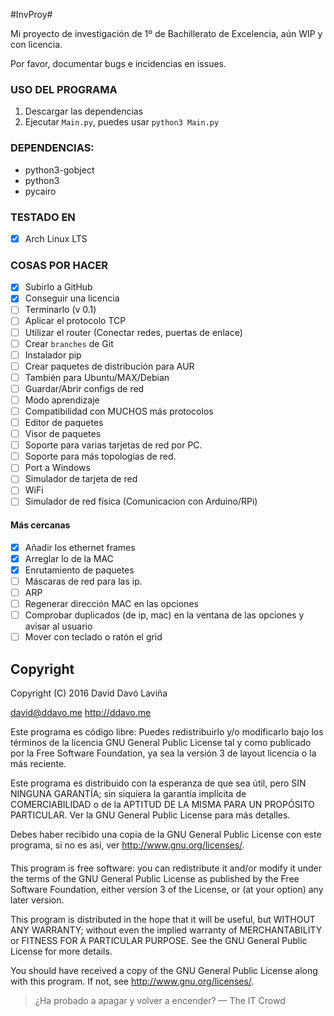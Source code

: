 #InvProy#

Mi proyecto de investigación de 1º de Bachillerato de Excelencia, aún WIP y con licencia.

Por favor, documentar bugs e incidencias en issues.

### USO DEL PROGRAMA ###

1. Descargar las dependencias
2. Ejecutar `Main.py`, puedes usar `python3 Main.py`

### DEPENDENCIAS: ###
* python3-gobject
* python3
* pycairo

### TESTADO EN ###
- [x] Arch Linux LTS

### COSAS POR HACER ###
- [x] Subirlo a GitHub
- [x] Conseguir una licencia
- [ ] Terminarlo (v 0.1)
- [ ] Aplicar el protocolo TCP
- [ ] Utilizar el router (Conectar redes, puertas de enlace)
- [ ] Crear `branches` de Git
- [ ] Instalador pip
- [ ] Crear paquetes de distribución para AUR
- [ ] También para Ubuntu/MAX/Debian
- [ ] Guardar/Abrir configs de red
- [ ] Modo aprendizaje
- [ ] Compatibilidad con MUCHOS más protocolos
- [ ] Editor de paquetes
- [ ] Visor de paquetes
- [ ] Soporte para varias tarjetas de red por PC.
- [ ] Soporte para más topologías de red.
- [ ] Port a Windows
- [ ] Simulador de tarjeta de red
- [ ] WiFi
- [ ] Simulador de red física (Comunicacion con Arduino/RPi)

#### Más cercanas ####

- [x] Añadir los ethernet frames
- [x] Arreglar lo de la MAC
- [x] Enrutamiento de paquetes
- [ ] Máscaras de red para las ip.
- [ ] ARP
- [ ] Regenerar dirección MAC en las opciones
- [ ] Comprobar duplicados (de ip, mac) en la ventana de las opciones y avisar al usuario
- [ ] Mover con teclado o ratón el grid

## Copyright ##
Copyright (C) 2016  David Davó Laviña

david@ddavo.me  http://ddavo.me

Este programa es código libre: Puedes redistribuirlo y/o modificarlo
bajo los términos de la licencia GNU General Public License tal y como
publicado por la Free Software Foundation, ya sea la versión 3 de layout
licencia o la más reciente.

Este programa es distribuido con la esperanza de que sea útil, pero 
SIN NINGUNA GARANTÍA; sin siquiera la garantía implícita de COMERCIABILIDAD
o de la APTITUD DE LA MISMA PARA UN PROPÓSITO PARTICULAR. Ver la GNU General
Public License para más detalles.

Debes haber recibido una copia de la GNU General Public License con
este programa, si no es así, ver <http://www.gnu.org/licenses/>.

####       ####

This program is free software: you can redistribute it and/or modify
it under the terms of the GNU General Public License as published by
the Free Software Foundation, either version 3 of the License, or
(at your option) any later version.

This program is distributed in the hope that it will be useful,
but WITHOUT ANY WARRANTY; without even the implied warranty of
MERCHANTABILITY or FITNESS FOR A PARTICULAR PURPOSE.  See the
GNU General Public License for more details.

You should have received a copy of the GNU General Public License
along with this program.  If not, see <http://www.gnu.org/licenses/>.

>¿Ha probado a apagar y volver a encender? 
> — The IT Crowd